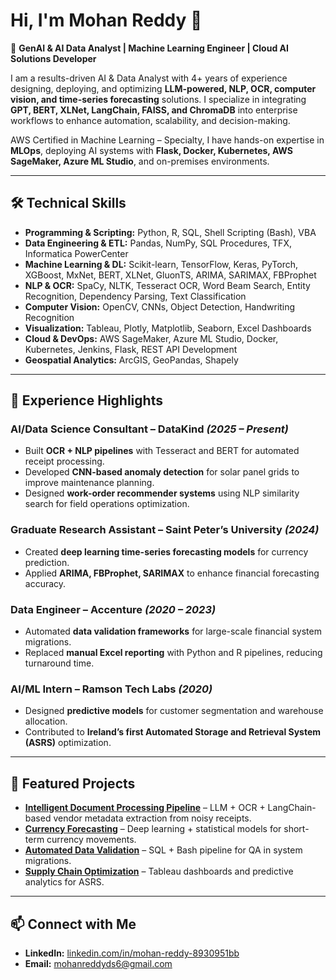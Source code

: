 # Hi, I'm Mohan Reddy 👋

🚀 **GenAI & AI Data Analyst | Machine Learning Engineer | Cloud AI Solutions Developer**

I am a results-driven AI & Data Analyst with 4+ years of experience designing, deploying, and optimizing **LLM-powered, NLP, OCR, computer vision, and time-series forecasting** solutions. I specialize in integrating **GPT, BERT, XLNet, LangChain, FAISS, and ChromaDB** into enterprise workflows to enhance automation, scalability, and decision-making.  

AWS Certified in Machine Learning – Specialty, I have hands-on expertise in **MLOps**, deploying AI systems with **Flask, Docker, Kubernetes, AWS SageMaker, Azure ML Studio**, and on-premises environments.

---

## 🛠 Technical Skills
- **Programming & Scripting:** Python, R, SQL, Shell Scripting (Bash), VBA  
- **Data Engineering & ETL:** Pandas, NumPy, SQL Procedures, TFX, Informatica PowerCenter  
- **Machine Learning & DL:** Scikit-learn, TensorFlow, Keras, PyTorch, XGBoost, MxNet, BERT, XLNet, GluonTS, ARIMA, SARIMAX, FBProphet  
- **NLP & OCR:** SpaCy, NLTK, Tesseract OCR, Word Beam Search, Entity Recognition, Dependency Parsing, Text Classification  
- **Computer Vision:** OpenCV, CNNs, Object Detection, Handwriting Recognition  
- **Visualization:** Tableau, Plotly, Matplotlib, Seaborn, Excel Dashboards  
- **Cloud & DevOps:** AWS SageMaker, Azure ML Studio, Docker, Kubernetes, Jenkins, Flask, REST API Development  
- **Geospatial Analytics:** ArcGIS, GeoPandas, Shapely  

---

## 📂 Experience Highlights

### **AI/Data Science Consultant – DataKind** *(2025 – Present)*
- Built **OCR + NLP pipelines** with Tesseract and BERT for automated receipt processing.  
- Developed **CNN-based anomaly detection** for solar panel grids to improve maintenance planning.  
- Designed **work-order recommender systems** using NLP similarity search for field operations optimization.  

### **Graduate Research Assistant – Saint Peter’s University** *(2024)*
- Created **deep learning time-series forecasting models** for currency prediction.  
- Applied **ARIMA, FBProphet, SARIMAX** to enhance financial forecasting accuracy.  

### **Data Engineer – Accenture** *(2020 – 2023)*
- Automated **data validation frameworks** for large-scale financial system migrations.  
- Replaced **manual Excel reporting** with Python and R pipelines, reducing turnaround time.  

### **AI/ML Intern – Ramson Tech Labs** *(2020)*
- Designed **predictive models** for customer segmentation and warehouse allocation.  
- Contributed to **Ireland’s first Automated Storage and Retrieval System (ASRS)** optimization.  

---

## 🚀 Featured Projects
- **[Intelligent Document Processing Pipeline](#)** – LLM + OCR + LangChain-based vendor metadata extraction from noisy receipts.  
- **[Currency Forecasting](#)** – Deep learning + statistical models for short-term currency movements.  
- **[Automated Data Validation](#)** – SQL + Bash pipeline for QA in system migrations.  
- **[Supply Chain Optimization](#)** – Tableau dashboards and predictive analytics for ASRS.  

---

## 📫 Connect with Me
- **LinkedIn:** [linkedin.com/in/mohan-reddy-8930951bb](https://linkedin.com/in/mohan-reddy-8930951bb)  
- **Email:** mohanreddyds6@gmail.com
